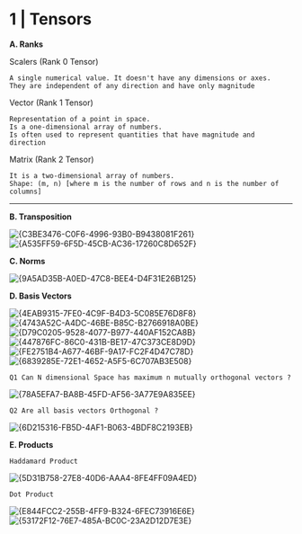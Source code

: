 # 1 | Tensors

**A. Ranks**

  Scalers (Rank 0 Tensor) 

    A single numerical value. It doesn't have any dimensions or axes. 
    They are independent of any direction and have only magnitude
  
  Vector (Rank 1 Tensor) 
                  
    Representation of a point in space. 
    Is a one-dimensional array of numbers.
    Is often used to represent quantities that have magnitude and direction

  Matrix (Rank 2 Tensor)

    It is a two-dimensional array of numbers.
    Shape: (m, n) [where m is the number of rows and n is the number of columns]

-- ---

**B. Transposition**

![{C3BE3476-C0F6-4996-93B0-B9438081F261}](https://github.com/user-attachments/assets/f72f87db-274d-47d8-9d72-2fe47896e349)
![{A535FF59-6F5D-45CB-AC36-17260C8D652F}](https://github.com/user-attachments/assets/6cb047d3-1a86-4c79-b450-c17e2e314f19)

**C. Norms**

![{9A5AD35B-A0ED-47C8-BEE4-D4F31E26B125}](https://github.com/user-attachments/assets/76eae9af-b559-4963-a8e0-08e885038ded)

**D. Basis Vectors**

![{4EAB9315-7FE0-4C9F-B4D3-5C085E76D8F8}](https://github.com/user-attachments/assets/e4147ba8-4192-492c-a16f-06ddd6e3f996)
![{4743A52C-A4DC-46BE-B85C-B2766918A0BE}](https://github.com/user-attachments/assets/045df52b-3683-41b2-bdaa-e261e93c8471)
![{D79C0205-9528-4077-B977-440AF152CA8B}](https://github.com/user-attachments/assets/a864bd75-c949-40aa-913e-14fd90be29c0)
![{447876FC-86C0-431B-BE17-47C373CE8D9D}](https://github.com/user-attachments/assets/daa4b313-7807-47e4-b90c-874da5f4dfcc)
![{FE2751B4-A677-46BF-9A17-FC2F4D47C78D}](https://github.com/user-attachments/assets/a9fb2329-c99c-48cf-a82c-a0806ab74a9b)
![{6839285E-72E1-4652-A5F5-6C707AB3E508}](https://github.com/user-attachments/assets/39fb4e5c-d5ad-42f2-bf56-fa2bed8b8fa0)

    Q1 Can N dimensional Space has maximum n mutually orthogonal vectors ?
    
![{78A5EFA7-BA8B-45FD-AF56-3A77E9A835EE}](https://github.com/user-attachments/assets/8ef27fad-5dfb-4be2-8fc6-ace94af285d7)

    Q2 Are all basis vectors Orthogonal ?
    
![{6D215316-FB5D-4AF1-B063-4BDF8C2193EB}](https://github.com/user-attachments/assets/1d3991da-8655-4e09-aad3-0a544920c05a)

**E. Products**

    Haddamard Product
    
![{5D31B758-27E8-40D6-AAA4-8FE4FF09A4ED}](https://github.com/user-attachments/assets/21a90f7c-3e5d-436b-ab49-fdd33f345508)

    Dot Product

![{E844FCC2-255B-4FF9-B324-6FEC73916E6E}](https://github.com/user-attachments/assets/baab78bb-c24c-439a-8057-e190fd8e4944)
![{53172F12-76E7-485A-BC0C-23A2D12D7E3E}](https://github.com/user-attachments/assets/0d92e1a4-c52f-42e8-9186-604dc6e7765f)











  
